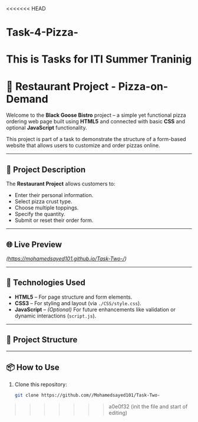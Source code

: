 <<<<<<< HEAD
# Task-4-Pizza-
This is Tasks for ITI Summer Traninig
=======
# 🍕 Restaurant Project - Pizza-on-Demand

Welcome to the **Black Goose Bistro** project – a simple yet functional pizza ordering web page built using **HTML5** and connected with basic **CSS** and optional **JavaScript** functionality.

This project is part of a task to demonstrate the structure of a form-based website that allows users to customize and order pizzas online.

---

## 📄 Project Description

The **Restaurant Project** allows customers to:

- Enter their personal information.
- Select pizza crust type.
- Choose multiple toppings.
- Specify the quantity.
- Submit or reset their order form.

---

## 🌐 Live Preview

*(https://mohamedsayed101.github.io/Task-Two-/)*

---

## 🧰 Technologies Used

- **HTML5** – For page structure and form elements.
- **CSS3** – For styling and layout (via `./CSS/style.css`).
- **JavaScript** – *(Optional)* For future enhancements like validation or dynamic interactions (`script.js`).

---

## 📁 Project Structure


---

## 📦 How to Use

1. Clone this repository:
   ```bash
   git clone https://github.com//Mohamedsayed101/Task-Two-
>>>>>>> a0e0f32 (init the file and start of editing)
